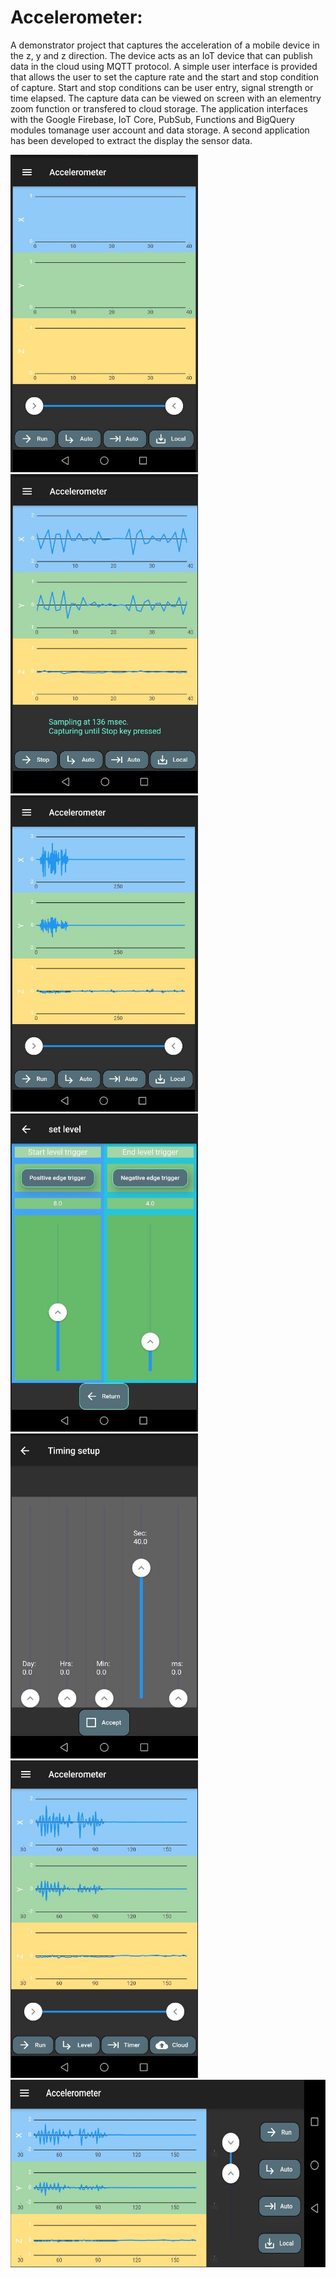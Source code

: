 # Accelerometer:

A demonstrator project that captures the acceleration of a mobile device in the z, y and z direction.
The device acts as an IoT device that can publish data in the cloud using MQTT protocol.
A simple user interface is provided that allows the user to set the capture rate and the start and stop condition of capture.
Start and stop conditions can be user entry, signal strength or time elapsed.
The capture data can be viewed on screen with an elementry zoom function or transfered to cloud storage.
The application interfaces with the Google Firebase, IoT Core, PubSub, Functions and BigQuery modules tomanage user account and data storage.
A second application has been developed to extract the display the sensor data.

<img src="/assets/images/1.png" width="300">      <img src="/assets/images/2.png" width="300">
<img src="/assets/images/3.png" width="300">
<img src="/assets/images/5.png" width="300">
<img src="/assets/images/6.png" width="300">
<img src="/assets/images/7.png" width="300">
<img src="/assets/images/4.png" height="300">

